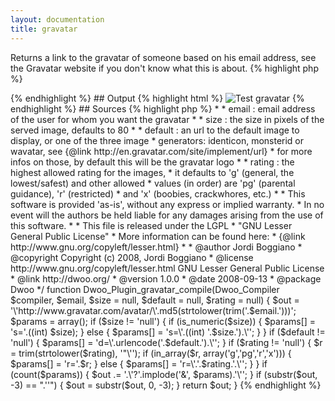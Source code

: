 ```yaml
---
layout: documentation
title: gravatar
---
```


Returns a link to the gravatar of someone based on his email address, see the Gravatar website if you don't know what this is about.
{% highlight php %}
<?php
gravatar(string $email, [ int $size = 80, [ string $default = "", [ string $rating = "g" ]]] )
{% endhighlight %}

* **email**: email address of the user for whom you want the gravatar
* **size**: the size in pixels of the served image, defaults to 80
* **default**: an url to the default image to display, or one of the three image generators: identicon, monsterid or wavatar, see [http://en.gravatar.com/site/implement/url](http://en.gravatar.com/site/implement/url){:target="_blank"} for more infos on those, by default this will be the gravatar logo
* **rating**: the highest allowed rating for the images, it defaults to 'g' (general, the lowest/safest) and other allowed values (in order) are 'pg' (parental guidance), 'r' (restricted) and 'x' (boobies, crackwhores, etc.)

## Example
{% highlight smarty %}
<img src="{gravatar "test@gravatar.com" 20 rating="x"}" alt="Test gravatar" />
{% endhighlight %}

## Output
{% highlight html %}
<img src="http://www.gravatar.com/avatar/df3d4780faaf2446a65ce39eafdfe1c0?s=20&r=x" alt="Test gravatar" />
{% endhighlight %}

## Sources
{% highlight php %}
<?php
/**
 * Returns a link to the gravatar of someone based on his email address, see {@link http://en.gravatar.com/}.
 * <pre>
 *  * email : email address of the user for whom you want the gravatar
 *  * size : the size in pixels of the served image, defaults to 80
 *  * default : an url to the default image to display, or one of the three image 
 *              generators: identicon, monsterid or wavatar, see {@link http://en.gravatar.com/site/implement/url} 
 *              for more infos on those, by default this will be the gravatar logo
 *  * rating : the highest allowed rating for the images, 
 *             it defaults to 'g' (general, the lowest/safest) and other allowed 
 *             values (in order) are 'pg' (parental guidance), 'r' (restricted) 
 *             and 'x' (boobies, crackwhores, etc.)
 * </pre>
 * This software is provided 'as-is', without any express or implied warranty.
 * In no event will the authors be held liable for any damages arising from the use of this software.
 *
 * This file is released under the LGPL
 * "GNU Lesser General Public License"
 * More information can be found here:
 * {@link http://www.gnu.org/copyleft/lesser.html}
 *
 * @author     Jordi Boggiano <j.boggiano@seld.be>
 * @copyright  Copyright (c) 2008, Jordi Boggiano
 * @license    http://www.gnu.org/copyleft/lesser.html  GNU Lesser General Public License
 * @link       http://dwoo.org/
 * @version    1.0.0
 * @date       2008-09-13
 * @package    Dwoo
 */
function Dwoo_Plugin_gravatar_compile(Dwoo_Compiler $compiler, $email, $size = null, $default = null, $rating = null)
{
	$out = '\'http://www.gravatar.com/avatar/\'.md5(strtolower(trim('.$email.')))';
 
	$params = array();
	if ($size != 'null') {
		if (is_numeric($size)) {
			$params[] = 's='.((int) $size);
		} else {
			$params[] = 's=\'.((int) '.$size.').\'';
		}
	}
	if ($default != 'null') {
		$params[] = 'd=\'.urlencode('.$default.').\'';
	}
	if ($rating != 'null') {
		$r = trim(strtolower($rating), '"\'');
		if (in_array($r, array('g','pg','r','x'))) {
			$params[] = 'r='.$r;
		} else {
			$params[] = 'r=\'.'.$rating.'.\'';
		}
	}
	if (count($params)) {
		$out .= '.\'?'.implode('&amp;', $params).'\'';
	}
 
	if (substr($out, -3) == ".''") {
		$out = substr($out, 0, -3);
	}
	return $out;
}
{% endhighlight %}